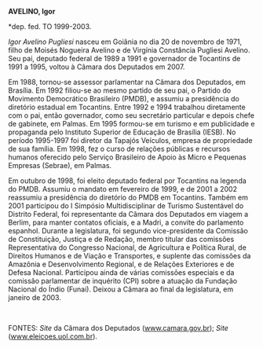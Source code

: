 **AVELINO, Igor**

\*dep. fed. TO 1999-2003.

*Igor Avelino Pugliesi* nasceu em Goiânia no dia 20 de novembro de 1971,
filho de Moisés Nogueira Avelino e de Virgínia Constância Pugliesi
Avelino. Seu pai, deputado federal de 1989 a 1991 e governador de
Tocantins de 1991 a 1995, voltou à Câmara dos Deputados em 2007.

Em 1988, tornou-se assessor parlamentar na Câmara dos Deputados, em
Brasília. Em 1992 filiou-se ao mesmo partido de seu pai, o Partido do
Movimento Democrático Brasileiro (PMDB), e assumiu a presidência do
diretório estadual em Tocantins. Entre 1992 e 1994 trabalhou diretamente
com o pai, então governador, como seu secretário particular e depois
chefe de gabinete, em Palmas. Em 1995 formou-se em turismo e em
publicidade e propaganda pelo Instituto Superior de Educação de Brasília
(IESB). No período 1995-1997 foi diretor da Tapajós Veículos, empresa de
propriedade de sua família. Em 1998, fez o curso de relações públicas e
recursos humanos oferecido pelo Serviço Brasileiro de Apoio às Micro e
Pequenas Empresas (Sebrae), em Palmas.

Em outubro de 1998, foi eleito deputado federal por Tocantins na legenda
do PMDB. Assumiu o mandato em fevereiro de 1999, e de 2001 a 2002
reassumiu a presidência do diretório do PMDB em Tocantins. Também em
2001 participou do I Simpósio Multidisciplinar de Turismo Sustentável do
Distrito Federal, foi representante da Câmara dos Deputados em viagem a
Berlim, para manter contatos oficiais, e a Madri, a convite do
parlamento espanhol. Durante a legislatura, foi segundo vice-presidente
da Comissão de Constituição, Justiça e de Redação, membro titular das
comissões Representativa do Congresso Nacional, de Agricultura e
Política Rural, de Direitos Humanos e de Viação e Transportes, e
suplente das comissões da Amazônia e Desenvolvimento Regional, e de
Relações Exteriores e de Defesa Nacional. Participou ainda de várias
comissões especiais e da comissão parlamentar de inquérito (CPI) sobre a
atuação da Fundação Nacional do Índio (Funai). Deixou a Câmara ao final
da legislatura, em janeiro de 2003.

 

FONTES: *Site* da Câmara dos Deputados (www.camara.gov.br); *Site*
(www.eleicoes.uol.com.br).
